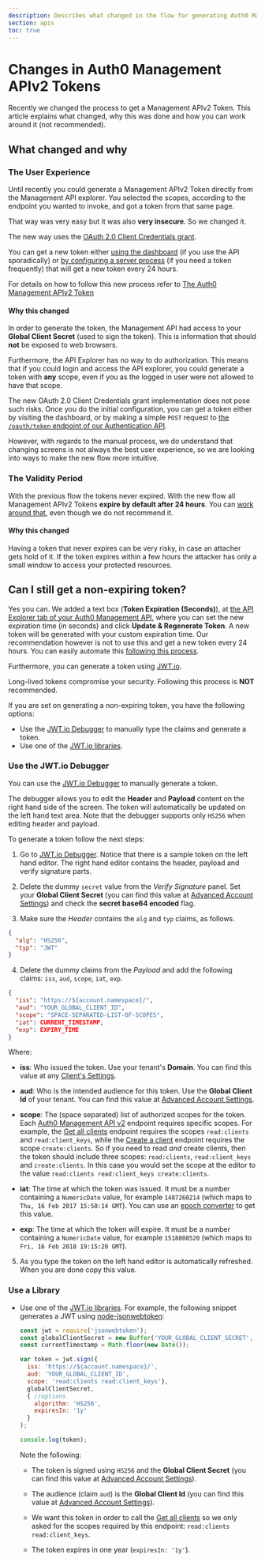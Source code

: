 ```yaml
---
description: Describes what changed in the flow for generating Auth0 Management APIv2 tokens and why.
section: apis
toc: true
---
```


# Changes in Auth0 Management APIv2 Tokens

Recently we changed the process to get a Management APIv2 Token. This article explains what changed, why this was done and how you can work around it (not recommended).

## What changed and why

### The User Experience

Until recently you could generate a Management APIv2 Token directly from the Management API explorer. You selected the scopes, according to the endpoint you wanted to invoke, and got a token from that same page.

That way was very easy but it was also __very insecure__. So we changed it.

The new way uses the [OAuth 2.0 Client Credentials grant](/api-auth/grant/client-credentials).

You can get a new token either [using the dashboard](/api/management/v2/tokens#get-a-token-manually) (if you use the API sporadically) or [by configuring a server process](/api/management/v2/tokens#automate-the-process) (if you need a token frequently) that will get a new token every 24 hours.

<div class="alert alert-info">For details on how to follow this new process refer to <a href="/api/management/v2/tokens">The Auth0 Management APIv2 Token</a></div>

#### Why this changed

In order to generate the token, the Management API had access to your __Global Client Secret__ (used to sign the token). This is information that should __not__ be exposed to web browsers.

Furthermore, the API Explorer has no way to do authorization. This means that if you could login and access the API explorer, you could generate a token with __any__ scope, even if you as the logged in user were not allowed to have that scope.

The new OAuth 2.0 Client Credentials grant implementation does not pose such risks. Once you do the initial configuration, you can get a token either by visiting the dashboard, or by making a simple `POST` request to [the `/oauth/token` endpoint of our Authentication API](/api/authentication#client-credentials).

However, with regards to the manual process, we do understand that changing screens is not always the best user experience, so we are looking into ways to make the new flow more intuitive.


### The Validity Period

With the previous flow the tokens never expired. With the new flow all Management APIv2 Tokens __expire by default after 24 hours__. You can [work around that](#can-i-still-get-a-non-expiring-token-), even though we do not recommend it.

#### Why this changed

Having a token that never expires can be very risky, in case an attacher gets hold of it. If the token expires within a few hours the attacker has only a small window to access your protected resources.

## Can I still get a non-expiring token?

Yes you can. We added a text box (__Token Expiration (Seconds)__), at [the API Explorer tab of your Auth0 Management API](${manage_url}/#/apis/management/explorer), where you can set the new expiration time (in seconds) and click __Update & Regenerate Token__. A new token will be generated with your custom expiration time. Our recommendation however is not to use this and get a new token every 24 hours. You can easily automate this [following this process](/api/management/v2/tokens#1-get-a-token).

Furthermore, you can generate a token using [JWT.io](https://jwt.io/).

<div class="alert alert-danger">Long-lived tokens compromise your security. Following this process is <strong>NOT</strong> recommended.</div>

If you are set on generating a non-expiring token, you have the following options:
- Use the [JWT.io Debugger](https://jwt.io/#debugger-io) to manually type the claims and generate a token.
- Use one of the [JWT.io libraries](https://jwt.io/#libraries-io).

### Use the JWT.io Debugger

You can use the [JWT.io Debugger](https://jwt.io/#debugger-io) to manually generate a token.

The debugger allows you to edit the __Header__ and __Payload__ content on the right hand side of the screen. The token will automatically be updated on the left hand text area. Note that the debugger supports only `HS256` when editing header and payload.

To generate a token follow the next steps:

1. Go to [JWT.io Debugger](https://jwt.io/#debugger-io). Notice that there is a sample token on the left hand editor. The right hand editor contains the header, payload and verify signature parts.

2. Delete the dummy `secret` value from the _Verify Signature_ panel. Set your __Global Client Secret__ (you can find this value at [Advanced Account Settings](${manage_url}/#/account/advanced)) and check the __secret base64 encoded__ flag.

3. Make sure the _Header_ contains the `alg` and `typ` claims, as follows.

  ```json
  {
    "alg": "HS256",
    "typ": "JWT"
  }
  ```
4. Delete the dummy claims from the _Payload_ and add the following claims: `iss`, `aud`, `scope`, `iat`, `exp`.

  ```json
  {
    "iss": "https://${account.namespace}/",
    "aud": "YOUR_GLOBAL_CLIENT_ID",
    "scope": "SPACE-SEPARATED-LIST-OF-SCOPES",
    "iat": CURRENT_TIMESTAMP,
    "exp": EXPIRY_TIME
  }
  ```

  Where:

  - __iss__: Who issued the token. Use your tenant's __Domain__. You can find this value at any [Client's Settings](${manage_url}/#/clients/${account.clientId}/settings).

  - __aud__: Who is the intended audience for this token. Use the __Global Client Id__ of your tenant. You can find this value at [Advanced Account Settings](${manage_url}/#/account/advanced).

  - __scope__: The (space separated) list of authorized scopes for the token. Each [Auth0 Management API v2](/api/management/v2) endpoint requires specific scopes. For example, the [Get all clients](/api/management/v2#!/Clients/get_clients) endpoint requires the scopes `read:clients` and `read:client_keys`, while the [Create a client](/api/management/v2#!/Clients/post_clients) endpoint requires the scope `create:clients`. So if you need to read _and_ create clients, then the token should include three scopes: `read:clients`, `read:client_keys` and `create:clients`. In this case you would set the scope at the editor to the value `read:clients read:client_keys create:clients`.

  - __iat__: The time at which the token was issued. It must be a number containing a `NumericDate` value, for example `1487260214` (which maps to `Thu, 16 Feb 2017 15:50:14 GMT`). You can use an [epoch converter](http://www.epochconverter.com/) to get this value.

  - __exp__: The time at which the token will expire. It must be a number containing a `NumericDate` value, for example `1518808520` (which maps to `Fri, 16 Feb 2018 19:15:20 GMT`).

5. As you type the token on the left hand editor is automatically refreshed. When you are done copy this value.

### Use a Library

- Use one of the [JWT.io libraries](https://jwt.io/#libraries-io). For example, the following snippet generates a JWT using [node-jsonwebtoken](https://github.com/auth0/node-jsonwebtoken):

  ```javascript
  const jwt = require('jsonwebtoken');
  const globalClientSecret = new Buffer('YOUR_GLOBAL_CLIENT_SECRET', 'base64');
  const currentTimestamp = Math.floor(new Date());

  var token = jwt.sign({
    iss: 'https://${account.namespace}/',
    aud: 'YOUR_GLOBAL_CLIENT_ID',
    scope: 'read:clients read:client_keys'},
    globalClientSecret,
    { //options
      algorithm: 'HS256',
      expiresIn: '1y'
    }
  );

  console.log(token);
  ```

  Note the following:

  - The token is signed using `HS256` and the __Global Client Secret__ (you can find this value at [Advanced Account Settings](${manage_url}/#/account/advanced)).

  - The audience (claim `aud`) is the __Global Client Id__ (you can find this value at [Advanced Account Settings](${manage_url}/#/account/advanced)).

  - We want this token in order to call the [Get all clients](/api/management/v2#!/Clients/get_clients) so we only asked for the scopes required by this endpoint: `read:clients read:client_keys`.

  - The token expires in one year (`expiresIn: '1y'`).

